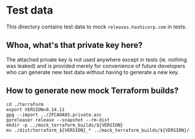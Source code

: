 # Test data

This directory contains test data to mock `releases.hashicorp.com` in tests.

## Whoa, what's that private key here?

The attached private key is not used anywhere except in tests (ie. nothing was leaked)
and is provided merely for convenience of future developers who can generate
new test data without having to generate a new key.

## How to generate new mock Terraform builds?

```
cd ./terraform
export VERSION=0.14.11
gpg --import ../2FCA0A85.private.asc
goreleaser release --snapshot --rm-dist
mkdir -p ../mock_terraform_builds/${VERSION}
mv ./dist/terraform_${VERSION}_* ../mock_terraform_builds/${VERSION}/
```
